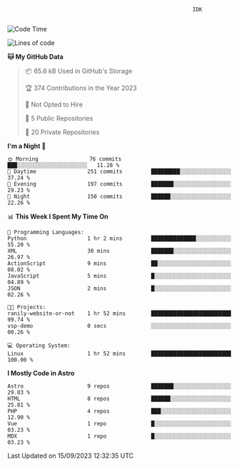 ```text
                                                          IDK
                                       
```

<!--START_SECTION:waka-->
![Code Time](http://img.shields.io/badge/Code%20Time-40%20hrs%202%20mins-blue)

![Lines of code](https://img.shields.io/badge/From%20Hello%20World%20I%27ve%20Written-154.7%20thousand%20lines%20of%20code-blue)

**🐱 My GitHub Data** 

> 📦 65.6 kB Used in GitHub's Storage 
 > 
> 🏆 374 Contributions in the Year 2023
 > 
> 🚫 Not Opted to Hire
 > 
> 📜 5 Public Repositories 
 > 
> 🔑 20 Private Repositories 
 > 
**I'm a Night 🦉** 

```text
🌞 Morning                76 commits          ███░░░░░░░░░░░░░░░░░░░░░░   11.28 % 
🌆 Daytime                251 commits         █████████░░░░░░░░░░░░░░░░   37.24 % 
🌃 Evening                197 commits         ███████░░░░░░░░░░░░░░░░░░   29.23 % 
🌙 Night                  150 commits         ██████░░░░░░░░░░░░░░░░░░░   22.26 % 
```


📊 **This Week I Spent My Time On** 

```text
💬 Programming Languages: 
Python                   1 hr 2 mins         ██████████████░░░░░░░░░░░   55.20 % 
XML                      30 mins             ███████░░░░░░░░░░░░░░░░░░   26.97 % 
ActionScript             9 mins              ██░░░░░░░░░░░░░░░░░░░░░░░   08.02 % 
JavaScript               5 mins              █░░░░░░░░░░░░░░░░░░░░░░░░   04.89 % 
JSON                     2 mins              █░░░░░░░░░░░░░░░░░░░░░░░░   02.26 % 

🐱‍💻 Projects: 
ranily-website-or-not    1 hr 52 mins        █████████████████████████   99.74 % 
vsp-demo                 0 secs              ░░░░░░░░░░░░░░░░░░░░░░░░░   00.26 % 

💻 Operating System: 
Linux                    1 hr 52 mins        █████████████████████████   100.00 % 
```

**I Mostly Code in Astro** 

```text
Astro                    9 repos             ███████░░░░░░░░░░░░░░░░░░   29.03 % 
HTML                     8 repos             ██████░░░░░░░░░░░░░░░░░░░   25.81 % 
PHP                      4 repos             ███░░░░░░░░░░░░░░░░░░░░░░   12.90 % 
Vue                      1 repo              █░░░░░░░░░░░░░░░░░░░░░░░░   03.23 % 
MDX                      1 repo              █░░░░░░░░░░░░░░░░░░░░░░░░   03.23 % 
```




 Last Updated on 15/09/2023 12:32:35 UTC
<!--END_SECTION:waka-->

